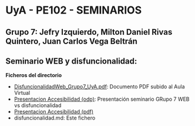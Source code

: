 # UyA - PE102 - SEMINARIOS
## Grupo 7: Jefry Izquierdo, Milton Daniel Rivas Quintero, Juan Carlos Vega Beltrán


## Seminario WEB y disfuncionalidad:  

**Ficheros del directorio**
  - [DisfuncionalidadWeb_Grupo7_UyA.pdf](https://github.com/Nitro1000/UyA/blob/master/Seminario%20WEB%20disfuncionalidad/DisfuncionalidadWeb_Grupo7_UyA.pdf): Documento PDF subido al Aula Virtual
  - [Presentacion Accesibilidad (odp)](https://github.com/Nitro1000/UyA/blob/master/Seminario%20WEB%20disfuncionalidad/Accesibilidad.odp): Presentación seminario GRupo 7 WEB vs disfuncionalidad
  - [Presentacion Accesibilidad (pdf)](https://github.com/Nitro1000/UyA/blob/master/Seminario%20WEB%20disfuncionalidad/Accesibilidad.pdf)
  - disfuncionalidad.md: Este fichero
